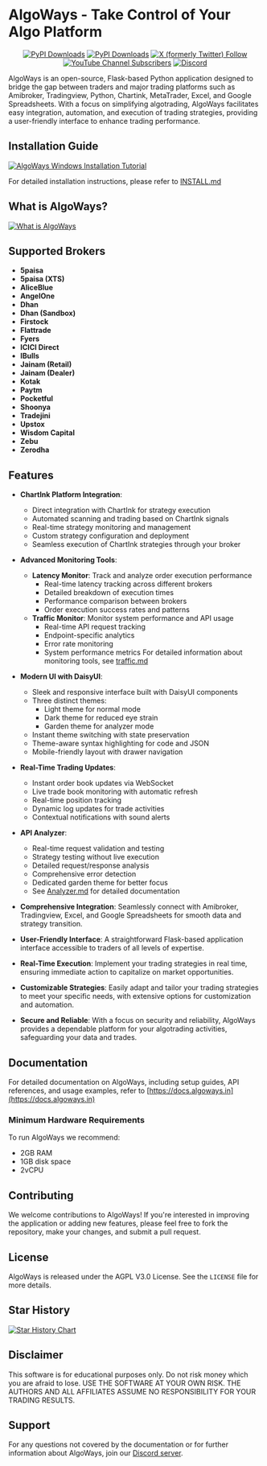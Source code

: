 # AlgoWays - Take Control of Your Algo Platform

<div align="center">

[![PyPI Downloads](https://static.pepy.tech/badge/algoways)](https://pepy.tech/projects/algoways)
[![PyPI Downloads](https://static.pepy.tech/badge/algoways/month)](https://pepy.tech/projects/algoways)
[![X (formerly Twitter) Follow](https://img.shields.io/twitter/follow/algowaysHQ)](https://twitter.com/algowaysHQ)
[![YouTube Channel Subscribers](https://img.shields.io/youtube/channel/subscribers/UCw7eVneIEyiTApy4RtxrJsQ)](https://youtube.com/@algowaysHQ)
[![Discord](https://img.shields.io/discord/1219847221055455263)](https://discord.com/invite/UPh7QPsNhP)

</div>

AlgoWays is an open-source, Flask-based Python application designed to bridge the gap between traders and major trading platforms such as Amibroker, Tradingview, Python, Chartink, MetaTrader, Excel, and Google Spreadsheets. With a focus on simplifying algotrading, AlgoWays facilitates easy integration, automation, and execution of trading strategies, providing a user-friendly interface to enhance trading performance.

## Installation Guide
[![AlgoWays Windows Installation Tutorial](https://img.youtube.com/vi/PCPAeDKTh50/0.jpg)](https://www.youtube.com/watch?v=PCPAeDKTh50 "Watch the Installation Tutorial")

For detailed installation instructions, please refer to [INSTALL.md](INSTALL.md)

## What is AlgoWays?
[![What is AlgoWays](https://img.youtube.com/vi/kAS3jTb3OkI/0.jpg)](https://www.youtube.com/watch?v=kAS3jTb3OkI "Watch the AlgoWays Tutorial Video")

## Supported Brokers

- **5paisa**
- **5paisa (XTS)**
- **AliceBlue**
- **AngelOne**
- **Dhan**
- **Dhan (Sandbox)**
- **Firstock**
- **Flattrade**
- **Fyers**
- **ICICI Direct**
- **IBulls**
- **Jainam (Retail)**
- **Jainam (Dealer)**
- **Kotak** 
- **Paytm**
- **Pocketful**
- **Shoonya**
- **Tradejini**
- **Upstox**
- **Wisdom Capital**
- **Zebu**
- **Zerodha**

## Features

- **ChartInk Platform Integration**: 
  - Direct integration with ChartInk for strategy execution
  - Automated scanning and trading based on ChartInk signals
  - Real-time strategy monitoring and management
  - Custom strategy configuration and deployment
  - Seamless execution of ChartInk strategies through your broker

- **Advanced Monitoring Tools**:
  - **Latency Monitor**: Track and analyze order execution performance
    - Real-time latency tracking across different brokers
    - Detailed breakdown of execution times
    - Performance comparison between brokers
    - Order execution success rates and patterns
  - **Traffic Monitor**: Monitor system performance and API usage
    - Real-time API request tracking
    - Endpoint-specific analytics
    - Error rate monitoring
    - System performance metrics
  For detailed information about monitoring tools, see [traffic.md](docs/traffic.md)

- **Modern UI with DaisyUI**: 
  - Sleek and responsive interface built with DaisyUI components
  - Three distinct themes:
    - Light theme for normal mode
    - Dark theme for reduced eye strain
    - Garden theme for analyzer mode
  - Instant theme switching with state preservation
  - Theme-aware syntax highlighting for code and JSON
  - Mobile-friendly layout with drawer navigation

- **Real-Time Trading Updates**:
  - Instant order book updates via WebSocket
  - Live trade book monitoring with automatic refresh
  - Real-time position tracking
  - Dynamic log updates for trade activities
  - Contextual notifications with sound alerts

- **API Analyzer**:
  - Real-time request validation and testing
  - Strategy testing without live execution
  - Detailed request/response analysis
  - Comprehensive error detection
  - Dedicated garden theme for better focus
  - See [Analyzer.md](docs/Analyzer.md) for detailed documentation

- **Comprehensive Integration**: Seamlessly connect with Amibroker, Tradingview, Excel, and Google Spreadsheets for smooth data and strategy transition.

- **User-Friendly Interface**: A straightforward Flask-based application interface accessible to traders of all levels of expertise.

- **Real-Time Execution**: Implement your trading strategies in real time, ensuring immediate action to capitalize on market opportunities.

- **Customizable Strategies**: Easily adapt and tailor your trading strategies to meet your specific needs, with extensive options for customization and automation.

- **Secure and Reliable**: With a focus on security and reliability, AlgoWays provides a dependable platform for your algotrading activities, safeguarding your data and trades.

## Documentation

For detailed documentation on AlgoWays, including setup guides, API references, and usage examples, refer to [https://docs.algoways.in](https://docs.algoways.in)

### Minimum Hardware Requirements

To run AlgoWays we recommend:
- 2GB RAM
- 1GB disk space
- 2vCPU

## Contributing

We welcome contributions to AlgoWays! If you're interested in improving the application or adding new features, please feel free to fork the repository, make your changes, and submit a pull request.

## License

AlgoWays is released under the AGPL V3.0 License. See the `LICENSE` file for more details.

## Star History

[![Star History Chart](https://api.star-history.com/svg?repos=wct/algoways&type=Date)](https://star-history.com/#wct/algoways&Date)

## Disclaimer

This software is for educational purposes only. Do not risk money which
you are afraid to lose. USE THE SOFTWARE AT YOUR OWN RISK. THE AUTHORS
AND ALL AFFILIATES ASSUME NO RESPONSIBILITY FOR YOUR TRADING RESULTS.

## Support

For any questions not covered by the documentation or for further information about AlgoWays, join our [Discord server](https://discord.com/invite/UPh7QPsNhP).
